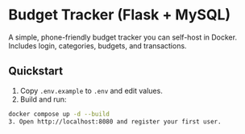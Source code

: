 # Budget Tracker (Flask + MySQL)


A simple, phone-friendly budget tracker you can self-host in Docker. Includes login, categories, budgets, and transactions.


## Quickstart
1. Copy `.env.example` to `.env` and edit values.
2. Build and run:
```bash
docker compose up -d --build
3. Open http://localhost:8080 and register your first user.
